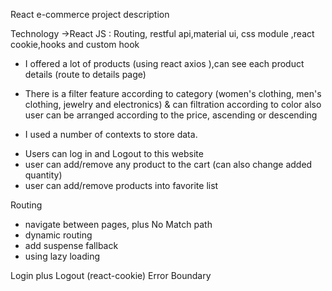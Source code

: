 <!--  👋👀 Hi, I’m Afrah Abualrob -->


React e-commerce project description

Technology ->React JS : Routing, restful api,material ui, css module ,react cookie,hooks and custom hook

* I offered a lot of products (using react axios ),can see each product details (route to details page)

* There is a filter feature according to category (women's clothing, men's clothing, jewelry and electronics) & can filtration according to color
also user can be arranged according to the price, ascending or descending 

* I used a number of contexts to store data.

- Users can log in and Logout to this website
- user can add/remove any product to the cart (can also change added quantity) 
- user can add/remove products into favorite list

Routing 
- navigate between pages, plus No Match path
- dynamic routing
-  add suspense fallback
- using lazy loading 


Login plus Logout (react-cookie)
Error Boundary


